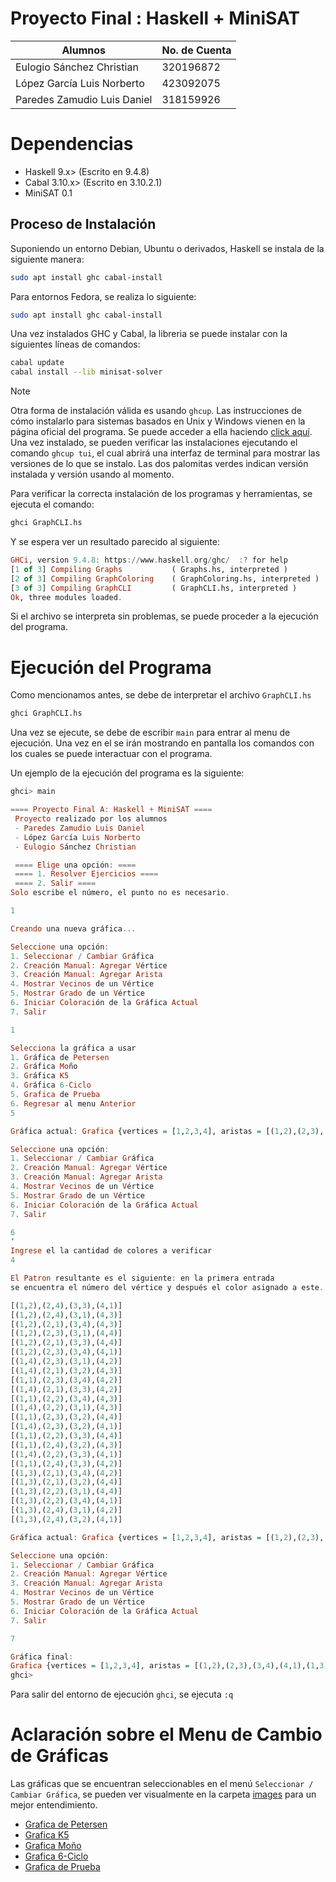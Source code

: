 # Proyecto Final : Haskell + MiniSAT

| Alumnos                     | No. de Cuenta |
| --------------------------- | ------------- |
| Eulogio Sánchez Christian   | 320196872     |
| López García Luis Norberto  | 423092075     |
| Paredes Zamudio Luis Daniel | 318159926     |

# Dependencias

- Haskell 9.x> (Escrito en 9.4.8)
- Cabal 3.10.x> (Escrito en 3.10.2.1)
- MiniSAT 0.1

## Proceso de Instalación

Suponiendo un entorno Debian, Ubuntu o derivados, Haskell se instala de la siguiente manera:

```bash
sudo apt install ghc cabal-install
```

Para entornos Fedora, se realiza lo siguiente:

```bash
sudo apt install ghc cabal-install
```

Una vez instalados GHC y Cabal, la libreria se puede instalar con la siguientes líneas de comandos:

```bash
cabal update
cabal install --lib minisat-solver
```

> [!NOTE]
> Otra forma de instalación válida es usando `ghcup`. Las instrucciones de cómo instalarlo para
> sistemas basados en Unix y Windows vienen en la página oficial del programa. Se puede acceder 
> a ella haciendo [click aquí](https:www.haskell.org/ghcup/).
> Una vez instalado, se pueden verificar las instalaciones ejecutando el comando `ghcup tui`,
> el cual abrirá una interfaz de terminal para mostrar las versiones de lo que se instalo.
> Las dos palomitas verdes indican versión instalada y versión usando al momento.

Para verificar la correcta instalación de los programas y herramientas, se ejecuta el comando:

```bash
ghci GraphCLI.hs
```

Y se espera ver un resultado parecido al siguiente:

```haskell
GHCi, version 9.4.8: https://www.haskell.org/ghc/  :? for help
[1 of 3] Compiling Graphs           ( Graphs.hs, interpreted )
[2 of 3] Compiling GraphColoring    ( GraphColoring.hs, interpreted )
[3 of 3] Compiling GraphCLI         ( GraphCLI.hs, interpreted )
Ok, three modules loaded.
```

Si el archivo se interpreta sin problemas, se puede proceder a la ejecución del programa.

# Ejecución del Programa

Como mencionamos antes, se debe de interpretar el archivo `GraphCLI.hs`

```bash
ghci GraphCLI.hs
```

Una vez se ejecute, se debe de escribir `main` para entrar al menu de ejecución. Una vez
en el se irán mostrando en pantalla los comandos con los cuales se puede interactuar con el programa.

Un ejemplo de la ejecución del programa es la siguiente:

```haskell
ghci> main

==== Proyecto Final A: Haskell + MiniSAT ====
 Proyecto realizado por los alumnos
 - Paredes Zamudio Luis Daniel
 - López García Luis Norberto
 - Eulogio Sánchez Christian

 ==== Elige una opción: ====
 ==== 1. Resolver Ejercicios ====
 ==== 2. Salir ====
Solo escribe el número, el punto no es necesario.

1

Creando una nueva gráfica...

Seleccione una opción:
1. Seleccionar / Cambiar Gráfica
2. Creación Manual: Agregar Vértice
3. Creación Manual: Agregar Arista
4. Mostrar Vecinos de un Vértice
5. Mostrar Grado de un Vértice
6. Iniciar Coloración de la Gráfica Actual
7. Salir

1

Selecciona la gráfica a usar
1. Gráfica de Petersen
2. Gráfica Moño
3. Gráfica K5
4. Gráfica 6-Ciclo
5. Grafica de Prueba
6. Regresar al menu Anterior
5

Gráfica actual: Grafica {vertices = [1,2,3,4], aristas = [(1,2),(2,3),(3,4),(4,1),(1,3)]}

Seleccione una opción:
1. Seleccionar / Cambiar Gráfica
2. Creación Manual: Agregar Vértice
3. Creación Manual: Agregar Arista
4. Mostrar Vecinos de un Vértice
5. Mostrar Grado de un Vértice
6. Iniciar Coloración de la Gráfica Actual
7. Salir

6
'
Ingrese el la cantidad de colores a verificar
4

El Patron resultante es el siguiente: en la primera entrada
se encuentra el número del vértice y después el color asignado a este.

[(1,2),(2,4),(3,3),(4,1)]
[(1,2),(2,4),(3,1),(4,3)]
[(1,2),(2,1),(3,4),(4,3)]
[(1,2),(2,3),(3,1),(4,4)]
[(1,2),(2,1),(3,3),(4,4)]
[(1,2),(2,3),(3,4),(4,1)]
[(1,4),(2,3),(3,1),(4,2)]
[(1,4),(2,1),(3,2),(4,3)]
[(1,1),(2,3),(3,4),(4,2)]
[(1,4),(2,1),(3,3),(4,2)]
[(1,1),(2,2),(3,4),(4,3)]
[(1,4),(2,2),(3,1),(4,3)]
[(1,1),(2,3),(3,2),(4,4)]
[(1,4),(2,3),(3,2),(4,1)]
[(1,1),(2,2),(3,3),(4,4)]
[(1,1),(2,4),(3,2),(4,3)]
[(1,4),(2,2),(3,3),(4,1)]
[(1,1),(2,4),(3,3),(4,2)]
[(1,3),(2,1),(3,4),(4,2)]
[(1,3),(2,1),(3,2),(4,4)]
[(1,3),(2,2),(3,1),(4,4)]
[(1,3),(2,2),(3,4),(4,1)]
[(1,3),(2,4),(3,1),(4,2)]
[(1,3),(2,4),(3,2),(4,1)]

Gráfica actual: Grafica {vertices = [1,2,3,4], aristas = [(1,2),(2,3),(3,4),(4,1),(1,3)]}

Seleccione una opción:
1. Seleccionar / Cambiar Gráfica
2. Creación Manual: Agregar Vértice
3. Creación Manual: Agregar Arista
4. Mostrar Vecinos de un Vértice
5. Mostrar Grado de un Vértice
6. Iniciar Coloración de la Gráfica Actual
7. Salir

7

Gráfica final:
Grafica {vertices = [1,2,3,4], aristas = [(1,2),(2,3),(3,4),(4,1),(1,3)]}
ghci>
```

Para salir del entorno de ejecución `ghci`, se ejecuta `:q`

# Aclaración sobre el Menu de Cambio de Gráficas

Las gráficas que se encuentran seleccionables en el menú `Seleccionar / Cambiar Gráfica`, se pueden
ver visualmente en la carpeta [images](images/) para un mejor entendimiento.

- [Grafica de Petersen](images/graficaPetersen.png)
- [Grafica K5](images/graficaK5.png)
- [Grafica Moño](images/graficaMoño.png)
- [Grafica 6-Ciclo](images/graficaCiclo6.png)
- [Grafica de Prueba](images/graficaPrueba.png)
